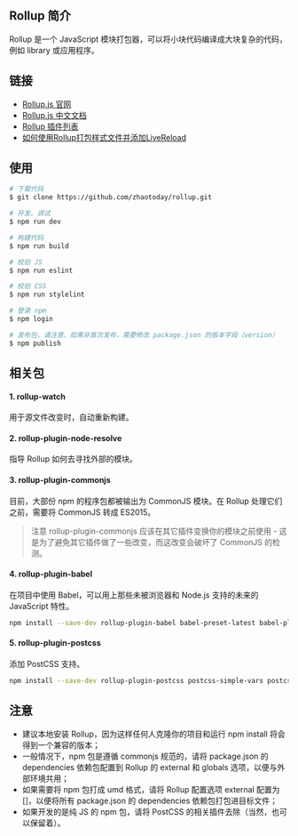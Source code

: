 ## Rollup 简介
Rollup 是一个 JavaScript 模块打包器，可以将小块代码编译成大块复杂的代码，例如 library 或应用程序。

## 链接
- [Rollup.js 官网](http://rollup.org/)
- [Rollup.js 中文文档](https://rollup.bootcss.com/)
- [Rollup 插件列表](https://github.com/rollup/rollup/wiki/Plugins)
- [如何使用Rollup打包样式文件并添加LiveReload](http://www.w3cplus.com/javascript/learn-rollup-css.html)

## 使用
```bash
# 下载代码
$ git clone https://github.com/zhaotoday/rollup.git

# 开发、调试
$ npm run dev

# 构建代码
$ npm run build

# 校验 JS
$ npm run eslint

# 校验 CSS
$ npm run stylelint

# 登录 npm
$ npm login

# 发布包，请注意，如果非首次发布，需要修改 package.json 的版本字段（version）
$ npm publish
```

## 相关包
#### 1. rollup-watch
用于源文件改变时，自动重新构建。

#### 2. rollup-plugin-node-resolve
指导 Rollup 如何去寻找外部的模块。

#### 3. rollup-plugin-commonjs
目前，大部份 npm 的程序包都被输出为 CommonJS 模块。在 Rollup 处理它们之前，需要将 CommonJS 转成 ES2015。
> 注意 rollup-plugin-commonjs 应该在其它插件变换你的模块之前使用 - 这是为了避免其它插件做了一些改变，而这改变会破坏了 CommonJS 的检测。

#### 4. rollup-plugin-babel
在项目中使用 Babel，可以用上那些未被浏览器和 Node.js 支持的未来的 JavaScript 特性。
```bash
npm install --save-dev rollup-plugin-babel babel-preset-latest babel-plugin-external-helpers
```

#### 5. rollup-plugin-postcss
添加 PostCSS 支持。
```bash
npm install --save-dev rollup-plugin-postcss postcss-simple-vars postcss-nested postcss-cssnext cssnano
```

## 注意
- 建议本地安装 Rollup，因为这样任何人克隆你的项目和运行 npm install 将会得到一个兼容的版本；
- 一般情况下，npm 包是遵循 commonjs 规范的，请将 package.json 的 dependencies 依赖包配置到 Rollup 的 external 和 globals 选项，以便与外部环境共用；
- 如果需要将 npm 包打成 umd 格式，请将 Rollup 配置选项 external 配置为 []，以便将所有 package.json 的 dependencies 依赖包打包进目标文件；
- 如果开发的是纯 JS 的 npm 包，请将 PostCSS 的相关插件去除（当然，也可以保留着）。